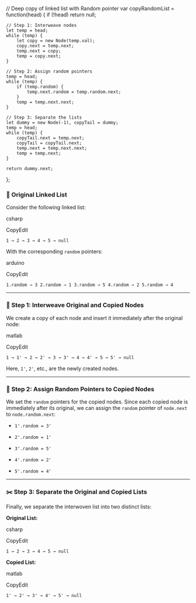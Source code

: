// Deep copy of linked list with Random pointer
var copyRandomList = function(head) {
    if (!head) return null;

    // Step 1: Interweave nodes
    let temp = head;
    while (temp) {
        let copy = new Node(temp.val);
        copy.next = temp.next;
        temp.next = copy;
        temp = copy.next;
    }

    // Step 2: Assign random pointers
    temp = head;
    while (temp) {
        if (temp.random) {
            temp.next.random = temp.random.next;
        }
        temp = temp.next.next;
    }

    // Step 3: Separate the lists
    let dummy = new Node(-1), copyTail = dummy;
    temp = head;
    while (temp) {
        copyTail.next = temp.next;
        copyTail = copyTail.next;
        temp.next = temp.next.next;
        temp = temp.next;
    }

    return dummy.next;
};

### 🧩 Original Linked List

Consider the following linked list:

csharp

CopyEdit

`1 → 2 → 3 → 4 → 5 → null`

With the corresponding `random` pointers:

arduino

CopyEdit

`1.random → 3
2.random → 1
3.random → 5
4.random → 2
5.random → 4`

* * * * *

### 🔄 Step 1: Interweave Original and Copied Nodes

We create a copy of each node and insert it immediately after the original node:

matlab

CopyEdit

`1 → 1' → 2 → 2' → 3 → 3' → 4 → 4' → 5 → 5' → null`

Here, `1'`, `2'`, etc., are the newly created nodes.

* * * * *

### 🔗 Step 2: Assign Random Pointers to Copied Nodes

We set the `random` pointers for the copied nodes. Since each copied node is immediately after its original, we can assign the `random` pointer of `node.next` to `node.random.next`:

-   `1'.random = 3'`

-   `2'.random = 1'`

-   `3'.random = 5'`

-   `4'.random = 2'`

-   `5'.random = 4'`

* * * * *

### ✂️ Step 3: Separate the Original and Copied Lists

Finally, we separate the interwoven list into two distinct lists:

**Original List:**

csharp

CopyEdit

`1 → 2 → 3 → 4 → 5 → null`

**Copied List:**

matlab

CopyEdit

`1' → 2' → 3' → 4' → 5' → null`

